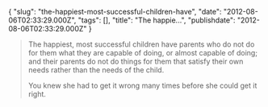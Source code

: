 {
    "slug": "the-happiest-most-successful-children-have",
    "date": "2012-08-06T02:33:29.000Z",
    "tags": [],
    "title": "The happie...",
    "publishdate": "2012-08-06T02:33:29.000Z"
}


> The happiest, most successful children have parents who do not do for
> them what they are capable of doing, or almost capable of doing; and
> their parents do not do things for them that satisfy their own needs
> rather than the needs of the child.
>
> You knew she had to get it wrong many times before she could get it
> right.
